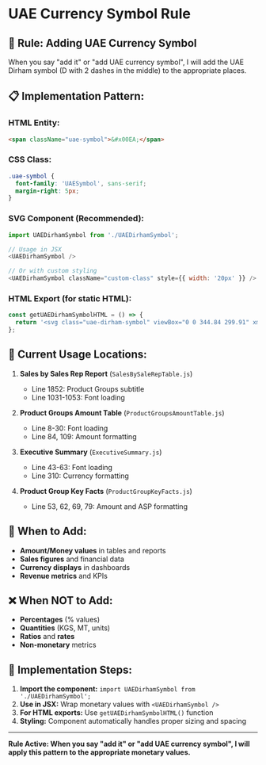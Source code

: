 # UAE Currency Symbol Rule

## 🎯 **Rule: Adding UAE Currency Symbol**

When you say "add it" or "add UAE currency symbol", I will add the UAE Dirham symbol (D with 2 dashes in the middle) to the appropriate places.

## 📋 **Implementation Pattern:**

### **HTML Entity:**
```html
<span className="uae-symbol">&#x00EA;</span>
```

### **CSS Class:**
```css
.uae-symbol {
  font-family: 'UAESymbol', sans-serif;
  margin-right: 5px;
}
```

### **SVG Component (Recommended):**
```javascript
import UAEDirhamSymbol from './UAEDirhamSymbol';

// Usage in JSX
<UAEDirhamSymbol />

// Or with custom styling
<UAEDirhamSymbol className="custom-class" style={{ width: '20px' }} />
```

### **HTML Export (for static HTML):**
```javascript
const getUAEDirhamSymbolHTML = () => {
  return '<svg class="uae-dirham-symbol" viewBox="0 0 344.84 299.91" xmlns="http://www.w3.org/2000/svg" fill="currentColor" style="display: inline-block; vertical-align: -0.1em; width: 1em; height: 1em; margin-right: 0.2em;"><path d="M342.14,140.96l2.7,2.54v-7.72c0-17-11.92-30.84-26.56-30.84h-23.41C278.49,36.7,222.69,0,139.68,0c-52.86,0-59.65,0-109.71,0,0,0,15.03,12.63,15.03,52.4v52.58h-27.68c-5.38,0-10.43-2.08-14.61-6.01l-2.7-2.54v7.72c0,17.01,11.92,30.84,26.56,30.84h18.44s0,29.99,0,29.99h-27.68c-5.38,0-10.43-2.07-14.61-6.01l-2.7-2.54v7.71c0,17,11.92,30.82,26.56,30.82h18.44s0,54.89,0,54.89c0,38.65-15.03,50.06-15.03,50.06h109.71c85.62,0,139.64-36.96,155.38-104.98h32.46c5.38,0,10.43,2.07,14.61,6l2.7,2.54v-7.71c0-17-11.92-30.83-26.56-30.83h-18.9c.32-4.88.49-9.87.49-15s-.18-10.11-.51-14.99h28.17c5.37,0,10.43,2.07,14.61,6.01ZM89.96,15.01h45.86c61.7,0,97.44,27.33,108.1,89.94l-153.96.02V15.01ZM136.21,284.93h-46.26v-89.98l153.87-.02c-9.97,56.66-42.07,88.38-107.61,90ZM247.34,149.96c0,5.13-.11,10.13-.34,14.99l-157.04.02v-29.99l157.05-.02c.22,4.84.33,9.83.33,15Z"/></svg>';
};
```

## 📍 **Current Usage Locations:**

1. **Sales by Sales Rep Report** (`SalesBySaleRepTable.js`)
   - Line 1852: Product Groups subtitle
   - Line 1031-1053: Font loading

2. **Product Groups Amount Table** (`ProductGroupsAmountTable.js`)
   - Line 8-30: Font loading
   - Line 84, 109: Amount formatting

3. **Executive Summary** (`ExecutiveSummary.js`)
   - Line 43-63: Font loading
   - Line 310: Currency formatting

4. **Product Group Key Facts** (`ProductGroupKeyFacts.js`)
   - Line 53, 62, 69, 79: Amount and ASP formatting

## 🎯 **When to Add:**

- **Amount/Money values** in tables and reports
- **Sales figures** and financial data
- **Currency displays** in dashboards
- **Revenue metrics** and KPIs

## ❌ **When NOT to Add:**

- **Percentages** (% values)
- **Quantities** (KGS, MT, units)
- **Ratios** and **rates**
- **Non-monetary** metrics

## 🔧 **Implementation Steps:**

1. **Import the component:** `import UAEDirhamSymbol from './UAEDirhamSymbol';`
2. **Use in JSX:** Wrap monetary values with `<UAEDirhamSymbol />`
3. **For HTML exports:** Use `getUAEDirhamSymbolHTML()` function
4. **Styling:** Component automatically handles proper sizing and spacing

---

**Rule Active: When you say "add it" or "add UAE currency symbol", I will apply this pattern to the appropriate monetary values.**















